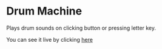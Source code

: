 # Drum Machine

Plays drum sounds on clicking button or pressing letter key.

You can see it live by clicking [here](https://ketwork.github.io/drum-machine/)